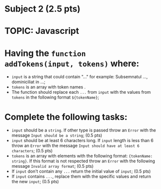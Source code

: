 # Subject 2 (2.5 pts)
# TOPIC: Javascript

# Having the `function addTokens(input, tokens)` where:
- `input` is a string that could contain "..." for example: Subsemnatul ..., dominiciliat in ...;
- `tokens` is an array with token names .
- The function should replace each `...` from `input` with the values from `tokens` in the following format `${tokenName}`;

# Complete the following tasks:

- `input` should be a `string`. If other type is passed throw an `Error` with the message `Input should be a string`; (0.5 pts)
- `input` should be at least 6 characters long. If `input` length is less than 6 throw an `Error` with the message `Input should have at least 6 characters`; (0.5 pts)
- `tokens` is an array with elements with the following format: `{tokenName: string}`. If this format is not respected throw an `Error` with the following message `Invalid array format`; (0.5 pts)
- If `input` don't contain any `...` return the initial value of `input`; (0.5 pts)
- If `input` contains `...`, replace them with the specific values and return the new `input`; (0.5 pts)